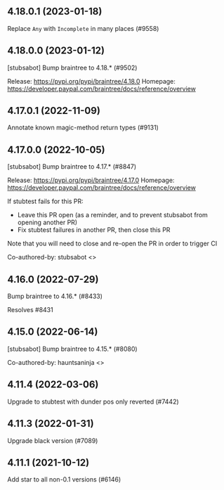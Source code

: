## 4.18.0.1 (2023-01-18)

Replace `Any` with `Incomplete` in many places (#9558)

## 4.18.0.0 (2023-01-12)

[stubsabot] Bump braintree to 4.18.* (#9502)

Release: https://pypi.org/pypi/braintree/4.18.0
Homepage: https://developer.paypal.com/braintree/docs/reference/overview

## 4.17.0.1 (2022-11-09)

Annotate known magic-method return types (#9131)

## 4.17.0.0 (2022-10-05)

[stubsabot] Bump braintree to 4.17.* (#8847)

Release: https://pypi.org/pypi/braintree/4.17.0
Homepage: https://developer.paypal.com/braintree/docs/reference/overview

If stubtest fails for this PR:
- Leave this PR open (as a reminder, and to prevent stubsabot from opening another PR)
- Fix stubtest failures in another PR, then close this PR

Note that you will need to close and re-open the PR in order to trigger CI

Co-authored-by: stubsabot <>

## 4.16.0 (2022-07-29)

Bump braintree to 4.16.* (#8433)

Resolves #8431

## 4.15.0 (2022-06-14)

[stubsabot] Bump braintree to 4.15.* (#8080)

Co-authored-by: hauntsaninja <>

## 4.11.4 (2022-03-06)

Upgrade to stubtest with dunder pos only reverted (#7442)

## 4.11.3 (2022-01-31)

Upgrade black version (#7089)

## 4.11.1 (2021-10-12)

Add star to all non-0.1 versions (#6146)

